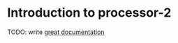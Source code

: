 # Introduction to processor-2

TODO: write [great documentation](http://jacobian.org/writing/what-to-write/)
